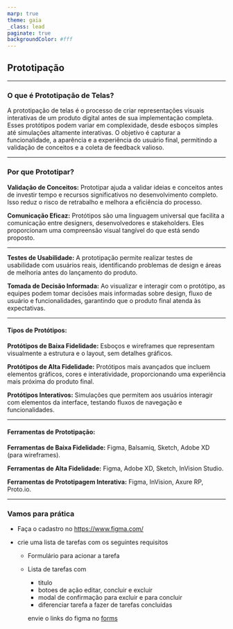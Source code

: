 ```yaml
---
marp: true
theme: gaia
_class: lead
paginate: true
backgroundColor: #fff
---
```


## Prototipação

---

### O que é Prototipação de Telas?

A prototipação de telas é o processo de criar representações visuais interativas de um produto digital antes de sua implementação completa. Esses protótipos podem variar em complexidade, desde esboços simples até simulações altamente interativas. O objetivo é capturar a funcionalidade, a aparência e a experiência do usuário final, permitindo a validação de conceitos e a coleta de feedback valioso.

---

### Por que Prototipar?

**Validação de Conceitos:** Prototipar ajuda a validar ideias e conceitos antes de investir tempo e recursos significativos no desenvolvimento completo. Isso reduz o risco de retrabalho e melhora a eficiência do processo.

**Comunicação Eficaz:** Protótipos são uma linguagem universal que facilita a comunicação entre designers, desenvolvedores e stakeholders. Eles proporcionam uma compreensão visual tangível do que está sendo proposto.

---

**Testes de Usabilidade:** A prototipação permite realizar testes de usabilidade com usuários reais, identificando problemas de design e áreas de melhoria antes do lançamento do produto.

**Tomada de Decisão Informada:** Ao visualizar e interagir com o protótipo, as equipes podem tomar decisões mais informadas sobre design, fluxo de usuário e funcionalidades, garantindo que o produto final atenda às expectativas.

---

#### Tipos de Protótipos:

**Protótipos de Baixa Fidelidade:** Esboços e wireframes que representam visualmente a estrutura e o layout, sem detalhes gráficos.

**Protótipos de Alta Fidelidade:** Protótipos mais avançados que incluem elementos gráficos, cores e interatividade, proporcionando uma experiência mais próxima do produto final.

**Protótipos Interativos:** Simulações que permitem aos usuários interagir com elementos da interface, testando fluxos de navegação e funcionalidades.

---

#### Ferramentas de Prototipação:

**Ferramentas de Baixa Fidelidade:** Figma, Balsamiq, Sketch, Adobe XD (para wireframes).

**Ferramentas de Alta Fidelidade:** Figma, Adobe XD, Sketch, InVision Studio.

**Ferramentas de Prototipagem Interativa:** Figma, InVision, Axure RP, Proto.io.

---

### Vamos para prática

- Faça o cadastro no https://www.figma.com/

- crie uma lista de tarefas com os seguintes requisitos 
  - Formulário para acionar a tarefa
  - Lista de tarefas com
    - titulo
    - botoes de ação editar, concluir e excluir
    - modal de confirmação para excluir e para concluir
    - diferenciar tarefa a fazer de tarefas concluídas

    envie o links do figma no [forms](https://docs.google.com/forms/d/e/1FAIpQLSdPPnVs0c0tym9mNXjXPzVqRCghGEiGtAI08dAipGjBzts8tg/viewform?usp=dialog)
